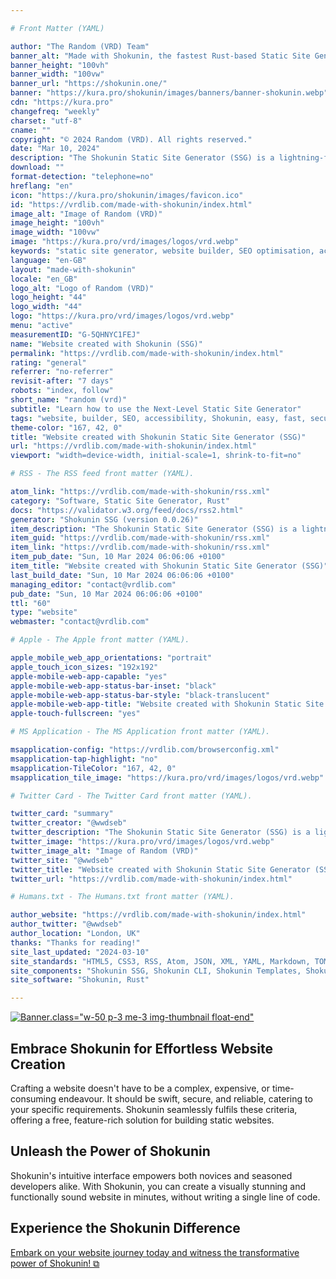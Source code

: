 ```yaml
---

# Front Matter (YAML)

author: "The Random (VRD) Team"
banner_alt: "Made with Shokunin, the fastest Rust-based Static Site Generator (SSG)"
banner_height: "100vh"
banner_width: "100vw"
banner_url: "https://shokunin.one/"
banner: "https://kura.pro/shokunin/images/banners/banner-shokunin.webp"
cdn: "https://kura.pro"
changefreq: "weekly"
charset: "utf-8"
cname: ""
copyright: "© 2024 Random (VRD). All rights reserved."
date: "Mar 10, 2024"
description: "The Shokunin Static Site Generator (SSG) is a lightning-fast tool for Search Engine Optimisation (SEO) and compliance to Accessibility Standards."
download: ""
format-detection: "telephone=no"
hreflang: "en"
icon: "https://kura.pro/shokunin/images/favicon.ico"
id: "https://vrdlib.com/made-with-shokunin/index.html"
image_alt: "Image of Random (VRD)"
image_height: "100vh"
image_width: "100vw"
image: "https://kura.pro/vrd/images/logos/vrd.webp"
keywords: "static site generator, website builder, SEO optimisation, accessibility, Shokunin, easy to use, fast, secure, reliable, free"
language: "en-GB"
layout: "made-with-shokunin"
locale: "en_GB"
logo_alt: "Logo of Random (VRD)"
logo_height: "44"
logo_width: "44"
logo: "https://kura.pro/vrd/images/logos/vrd.webp"
menu: "active"
measurementID: "G-5QHNYC1FEJ"
name: "Website created with Shokunin (SSG)"
permalink: "https://vrdlib.com/made-with-shokunin/index.html"
rating: "general"
referrer: "no-referrer"
revisit-after: "7 days"
robots: "index, follow"
short_name: "random (vrd)"
subtitle: "Learn how to use the Next-Level Static Site Generator"
tags: "website, builder, SEO, accessibility, Shokunin, easy, fast, secure, reliable, free"
theme-color: "167, 42, 0"
title: "Website created with Shokunin Static Site Generator (SSG)"
url: "https://vrdlib.com/made-with-shokunin/index.html"
viewport: "width=device-width, initial-scale=1, shrink-to-fit=no"

# RSS - The RSS feed front matter (YAML).

atom_link: "https://vrdlib.com/made-with-shokunin/rss.xml"
category: "Software, Static Site Generator, Rust"
docs: "https://validator.w3.org/feed/docs/rss2.html"
generator: "Shokunin SSG (version 0.0.26)"
item_description: "The Shokunin Static Site Generator (SSG) is a lightning-fast tool for Search Engine Optimisation (SEO) and compliance to Accessibility Standards."
item_guid: "https://vrdlib.com/made-with-shokunin/rss.xml"
item_link: "https://vrdlib.com/made-with-shokunin/rss.xml"
item_pub_date: "Sun, 10 Mar 2024 06:06:06 +0100"
item_title: "Website created with Shokunin Static Site Generator (SSG)"
last_build_date: "Sun, 10 Mar 2024 06:06:06 +0100"
managing_editor: "contact@vrdlib.com"
pub_date: "Sun, 10 Mar 2024 06:06:06 +0100"
ttl: "60"
type: "website"
webmaster: "contact@vrdlib.com"

# Apple - The Apple front matter (YAML).

apple_mobile_web_app_orientations: "portrait"
apple_touch_icon_sizes: "192x192"
apple-mobile-web-app-capable: "yes"
apple-mobile-web-app-status-bar-inset: "black"
apple-mobile-web-app-status-bar-style: "black-translucent"
apple-mobile-web-app-title: "Website created with Shokunin Static Site Generator (SSG)"
apple-touch-fullscreen: "yes"

# MS Application - The MS Application front matter (YAML).

msapplication-config: "https://vrdlib.com/browserconfig.xml"
msapplication-tap-highlight: "no"
msapplication-TileColor: "167, 42, 0"
msapplication_tile_image: "https://kura.pro/vrd/images/logos/vrd.webp"

# Twitter Card - The Twitter Card front matter (YAML).

twitter_card: "summary"
twitter_creator: "@wwdseb"
twitter_description: "The Shokunin Static Site Generator (SSG) is a lightning-fast tool for Search Engine Optimisation (SEO) and compliance to Accessibility Standards."
twitter_image: "https://kura.pro/vrd/images/logos/vrd.webp"
twitter_image_alt: "Image of Random (VRD)"
twitter_site: "@wwdseb"
twitter_title: "Website created with Shokunin Static Site Generator (SSG)"
twitter_url: "https://vrdlib.com/made-with-shokunin/index.html"

# Humans.txt - The Humans.txt front matter (YAML).

author_website: "https://vrdlib.com/made-with-shokunin/index.html"
author_twitter: "@wwdseb"
author_location: "London, UK"
thanks: "Thanks for reading!"
site_last_updated: "2024-03-10"
site_standards: "HTML5, CSS3, RSS, Atom, JSON, XML, YAML, Markdown, TOML"
site_components: "Shokunin SSG, Shokunin CLI, Shokunin Templates, Shokunin Themes, Kaishi SSG, Kaishi CLI, Kaishi Templates, Kaishi Themes"
site_software: "Shokunin, Rust"

---
```


[![Banner][01].class=\"w-50 p-3 me-3 img-thumbnail float-end\"][00]

## Embrace Shokunin for Effortless Website Creation

Crafting a website doesn't have to be a complex, expensive, or time-consuming endeavour. It should be swift, secure, and reliable, catering to your specific requirements. Shokunin seamlessly fulfils these criteria, offering a free, feature-rich solution for building static websites.

## Unleash the Power of Shokunin

Shokunin's intuitive interface empowers both novices and seasoned developers alike. With Shokunin, you can create a visually stunning and functionally sound website in minutes, without writing a single line of code.

## Experience the Shokunin Difference

[Embark on your website journey today and witness the transformative power of Shokunin! ⧉][00]

[00]: https://shokunin.one/ "Shokunin: The Fastest Rust-Based Static Site Generator (SSG)"
[01]: https://kura.pro/shokunin/images/banners/banner-shokunin.webp "Made with Shokunin, the fastest Rust-based Static Site Generator (SSG)"
